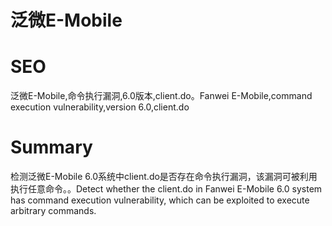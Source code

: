 # 泛微E-Mobile
# SEO
泛微E-Mobile,命令执行漏洞,6.0版本,client.do。Fanwei E-Mobile,command execution vulnerability,version 6.0,client.do
# Summary
检测泛微E-Mobile 6.0系统中client.do是否存在命令执行漏洞，该漏洞可被利用执行任意命令。。Detect whether the client.do in Fanwei E-Mobile 6.0 system has command execution vulnerability, which can be exploited to execute arbitrary commands.
